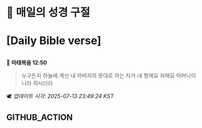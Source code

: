 # 🙏 매일의 성경 구절
# [Daily Bible verse]
##
<!-- START_BIBLE_VERSE -->
📖 **마태복음 12:50**
> 누구든지 하늘에 계신 내 아버지의 뜻대로 하는 자가 내 형제요 자매요 어머니이니라 하시더라

🕊️ _업데이트 시각: 2025-07-13 23:49:24 KST_
  <!-- END_BIBLE_VERSE -->
## GITHUB_ACTION
